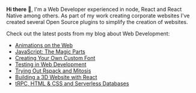 **Hi there** 👋, I'm a Web Developer experienced in node, React and React Native among others. As part of my work creating corporate websites I've created several Open Source plugins to simplify the creation of websites.

Check out the latest posts from my blog about Web Development:

<!-- BLOG-POST-LIST:START -->
- [Animations on the Web](https://onwebfocus.com/animation)
- [JavaScript: The Magic Parts](https://onwebfocus.com/magic)
- [Creating Your Own Custom Font](https://onwebfocus.com/font)
- [Testing in Web Development](https://onwebfocus.com/testing)
- [Trying Out Rspack and Mitosis](https://onwebfocus.com/rspack)
- [Building a 3D Website with React](https://onwebfocus.com/three)
- [tRPC, HTML &amp; CSS and Serverless Databases](https://onwebfocus.com/trpc)
<!-- BLOG-POST-LIST:END -->
